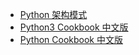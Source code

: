 +   [Python 架构模式](docs/arch-ptn-py/README.md)
+   [Python3 Cookbook 中文版](docs/py3cb/README.md)
+   [Python Cookbook 中文版](docs/pycb/README.md)